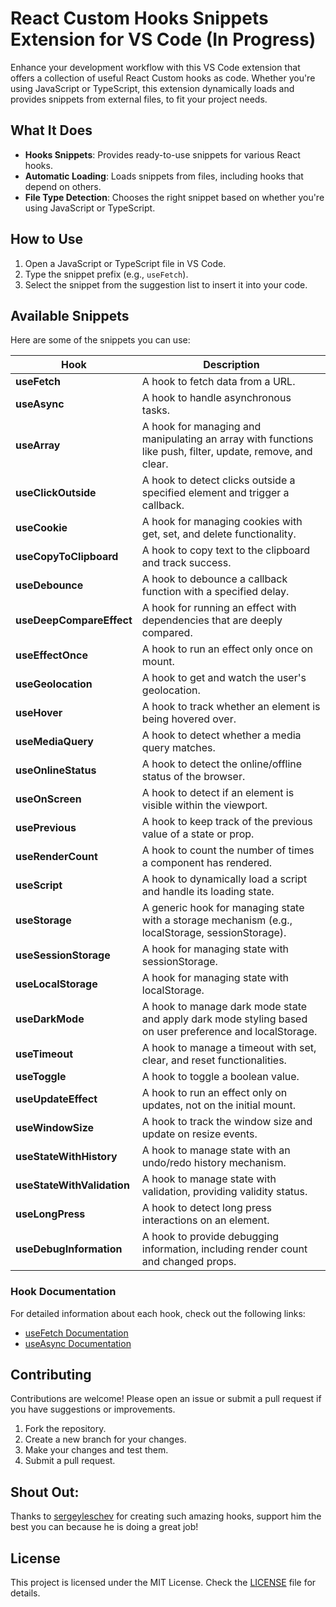 # React Custom Hooks Snippets Extension for VS Code (In Progress)

Enhance your development workflow with this VS Code extension that offers a collection of useful React Custom hooks as code. Whether you're using JavaScript or TypeScript, this extension dynamically loads and provides snippets from external files, to fit your project needs.

## What It Does

- **Hooks Snippets**: Provides ready-to-use snippets for various React hooks.
- **Automatic Loading**: Loads snippets from files, including hooks that depend on others.
- **File Type Detection**: Chooses the right snippet based on whether you're using JavaScript or TypeScript.

## How to Use

1. Open a JavaScript or TypeScript file in VS Code.
2. Type the snippet prefix (e.g., `useFetch`).
3. Select the snippet from the suggestion list to insert it into your code.

## Available Snippets

Here are some of the snippets you can use:

| Hook                    | Description                                                                                  |
|-------------------------|----------------------------------------------------------------------------------------------|
| **useFetch**            | A hook to fetch data from a URL.                                                             |
| **useAsync**            | A hook to handle asynchronous tasks.                                                         |
| **useArray**            | A hook for managing and manipulating an array with functions like push, filter, update, remove, and clear. |
| **useClickOutside**     | A hook to detect clicks outside a specified element and trigger a callback.                   |
| **useCookie**           | A hook for managing cookies with get, set, and delete functionality.                         |
| **useCopyToClipboard**  | A hook to copy text to the clipboard and track success.                                        |
| **useDebounce**         | A hook to debounce a callback function with a specified delay.                                |
| **useDeepCompareEffect**| A hook for running an effect with dependencies that are deeply compared.                      |
| **useEffectOnce**       | A hook to run an effect only once on mount.                                                   |
| **useGeolocation**      | A hook to get and watch the user's geolocation.                                               |
| **useHover**            | A hook to track whether an element is being hovered over.                                     |
| **useMediaQuery**       | A hook to detect whether a media query matches.                                                |
| **useOnlineStatus**     | A hook to detect the online/offline status of the browser.                                    |
| **useOnScreen**         | A hook to detect if an element is visible within the viewport.                                |
| **usePrevious**         | A hook to keep track of the previous value of a state or prop.                                |
| **useRenderCount**      | A hook to count the number of times a component has rendered.                                 |
| **useScript**           | A hook to dynamically load a script and handle its loading state.                             |
| **useStorage**          | A generic hook for managing state with a storage mechanism (e.g., localStorage, sessionStorage). |
| **useSessionStorage**   | A hook for managing state with sessionStorage.                                                |
| **useLocalStorage**     | A hook for managing state with localStorage.                                                  |
| **useDarkMode**         | A hook to manage dark mode state and apply dark mode styling based on user preference and localStorage. |
| **useTimeout**          | A hook to manage a timeout with set, clear, and reset functionalities.                         |
| **useToggle**           | A hook to toggle a boolean value.                                                             |
| **useUpdateEffect**     | A hook to run an effect only on updates, not on the initial mount.                            |
| **useWindowSize**       | A hook to track the window size and update on resize events.                                  |
| **useStateWithHistory** | A hook to manage state with an undo/redo history mechanism.                                   |
| **useStateWithValidation** | A hook to manage state with validation, providing validity status.                          |
| **useLongPress**        | A hook to detect long press interactions on an element.                                       |
| **useDebugInformation** | A hook to provide debugging information, including render count and changed props.           |


### Hook Documentation

For detailed information about each hook, check out the following links:

- [useFetch Documentation](https://github.com/your-username/your-extension-repo/docs/useFetch.md)
- [useAsync Documentation](https://github.com/your-username/your-extension-repo/docs/useAsync.md)

## Contributing

Contributions are welcome! Please open an issue or submit a pull request if you have suggestions or improvements.

1. Fork the repository.
2. Create a new branch for your changes.
3. Make your changes and test them.
4. Submit a pull request.

## Shout Out:
Thanks to [sergeyleschev](https://github.com/sergeyleschev) for creating such amazing hooks, support him the best you can because he is doing a great job!

## License

This project is licensed under the MIT License. Check the [LICENSE](LICENSE) file for details.